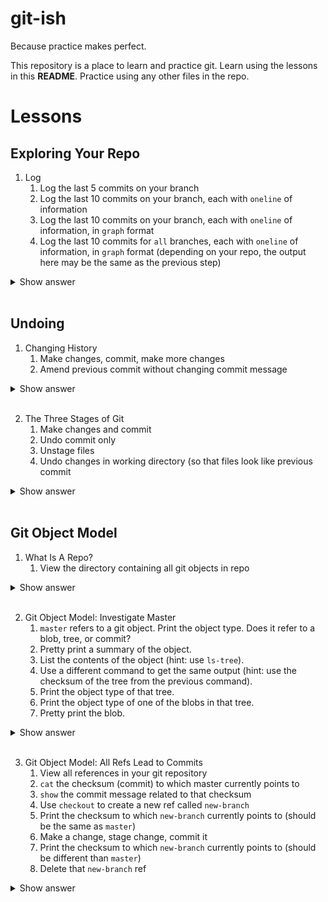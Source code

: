 # git-ish
Because practice makes perfect.

This repository is a place to learn and practice git. Learn using the lessons in this __README__. Practice using any other files in the repo.

# Lessons
## Exploring Your Repo
1. Log
   1. Log the last 5 commits on your branch
   1. Log the last 10 commits on your branch, each with `oneline` of information
   1. Log the last 10 commits on your branch, each with `oneline` of information, in `graph` format
   1. Log the last 10 commits for `all` branches, each with `oneline` of information, in `graph` format (depending on your repo, the output here may be the same as the previous step)
<details>
  <summary>Show answer</summary>
  <pre> 
  i.  git log -5 
  ii. git log --oneline -10
  ii. git log --oneline --graph -10
  ii. git log --oneline --graph --all -10
  </pre>
</details>
<br>

## Undoing
1. Changing History
   1. Make changes, commit, make more changes
   1. Amend previous commit without changing commit message
<details>
  <summary>Show answer</summary>
  <pre> 
  git commit --amend --no-edit
  </pre>
</details>
<br>

2. The Three Stages of Git
   1. Make changes and commit
   1. Undo commit only
   1. Unstage files
   1. Undo changes in working directory (so that files look like previous commit
<details>
  <summary>Show answer</summary>
  <pre> 
  ii.  git reset --soft HEAD^
  iii. git reset .
  iv.  git checkout .
  </pre>
</details>
<br>

## Git Object Model
1. What Is A Repo? 
   1. View the directory containing all git objects in repo
<details>
  <summary>Show answer</summary>
  <pre> 
  i.   tree -I "info|pack" .git/objects  # OR
       ls .git/objects
  </pre>
</details>
<br>

2. Git Object Model: Investigate Master 
   1. `master` refers to a git object. Print the object type. Does it refer to a blob, tree, or commit?
   1. Pretty print a summary of the object.
   1. List the contents of the object (hint: use `ls-tree`).
   1. Use a different command to get the same output (hint: use the checksum of the tree from the previous command).
   1. Print the object type of that tree.
   1. Print the object type of one of the blobs in that tree.
   1. Pretty print the blob.
<details>
  <summary>Show answer</summary>
  <pre> 
  i.   git cat-file -t master (master is a reference to a commit)
  ii.  git cat-file -p master
  iii. git ls-tree master
  iv.  git cat-file -p &lt;checksum of tree&gt;
  v.   git cat-file -t &lt;checksum of tree&gt;
  vi.  git cat-file -t &lt;checksum of a blob&gt;
  vii. git cat-file -p &lt;checksum of a blob&gt;
  </pre>
</details>
<br>

3. Git Object Model: All Refs Lead to Commits 
   1. View all references in your git repository 
   1. `cat` the checksum (commit) to which master currently points to
   1. `show` the commit message related to that checksum
   1. Use `checkout` to create a new ref called `new-branch`
   1. Print the checksum to which `new-branch` currently points to (should be the same as `master`)
   1. Make a change, stage change, commit it
   1. Print the checksum to which `new-branch` currently points to (should be different than `master`)
   1. Delete that `new-branch` ref
<details>
  <summary>Show answer</summary>
  <pre> 
  # in root directory of repository

  i.    tree -C .git/refs # OR ls .git/refs

  ii.   cat .git/refs/heads/master

  iii.  git show &lt;checksum printed in previous step&gt;

  iv.   git checkout -b new-branch

  v.    cat .git/refs/heads/new-branch

  vi.   # make your changes, stage, and commit however you like

  vii.  cat .git/refs/head/new-branch

  viii. git checkout master && git branch -d new-branch
  </pre>
</details>
<br>

